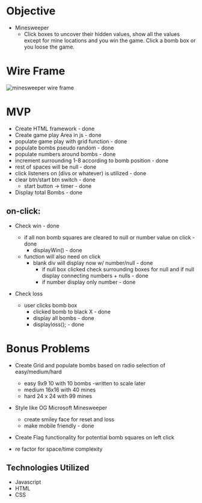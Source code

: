 # Objective
* Minesweeper
    * Click boxes to uncover their hidden values, show all the values except for mine locations and you win the game.  Click a bomb box or you loose the game. 

# Wire Frame
![minesweeper wire frame](https://i.imgur.com/pOMw3yX.png)

# MVP
* Create HTML framework - done
* Create game play Area in js - done
* populate game play with grid function - done
* populate bombs pseudo random - done
* populate numbers around bombs - done
* increment surrounding 1-8 according to bomb position  - done
* rest of spaces will be null - done
* click listeners on (divs or whatever) is utilized - done
* clear btn/start btn switch - done
    * start button -> timer  - done
* Display total Bombs - done
## on-click:
* Check win - done
    * if all non bomb squares are cleared to null or number value on click - done
        * displayWin() - done
    * function will also need on click
        * blank div will display now w/ number/null - done
            * if null box clicked check surrounding boxes for null and if null display connecting numbers + nulls - done
            * if number display only number - done

* Check loss
    * user clicks bomb box
        * clicked bomb to black X - done
        * display all bombs - done
        * displayloss(); - done 


# Bonus Problems
* Create Grid and populate bombs based on radio selection of easy/medium/hard
    * easy 9x9 10 with 10 bombs -written to scale later
    * medium 16x16 with 40 mines
    * hard 24 x 24 with 99 mines 
* Style like OG Microsoft Minesweeper
    * create smiley face for reset and loss
    * make mobile friendly - done
    
* Create Flag functionality for potential bomb squares on left click
* re factor for space/time complexity



## Technologies Utilized 
* Javascript
* HTML
* CSS